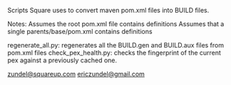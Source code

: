 Scripts Square uses to convert maven pom.xml files into BUILD files.

Notes:
Assumes the root pom.xml file contains <project> definitions
Assumes that a single parents/base/pom.xml contains <dependencyManagement> definitions

regenerate_all.py: regenerates all the BUILD.gen and BUILD.aux files from pom.xml files
check_pex_health.py: checks the fingerprint of the current pex against a previously cached one.

zundel@squareup.com
ericzundel@gmail.com
